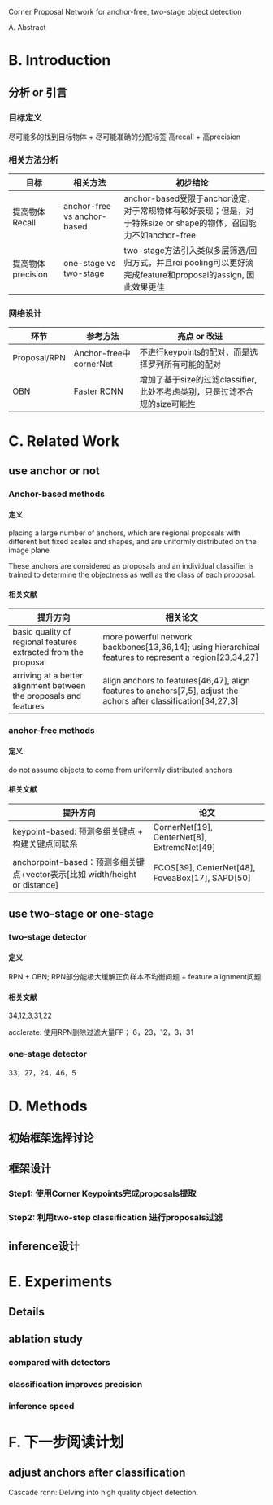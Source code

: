 Corner Proposal Network for anchor-free, two-stage object detection

A. Abstract



# B. Introduction

## 分析 or 引言

### 目标定义

尽可能多的找到目标物体 + 尽可能准确的分配标签 高recall + 高precision

### 相关方法分析

|目标| 相关方法|初步结论|
|---|---|---|
|提高物体Recall| anchor-free vs anchor-based| anchor-based受限于anchor设定，对于常规物体有较好表现；但是，对于特殊size or shape的物体，召回能力不如anchor-free|
|提高物体precision| one-stage vs two-stage| two-stage方法引入类似多层筛选/回归方式，并且roi pooling可以更好滴完成feature和proposal的assign, 因此效果更佳|

### 网络设计

|环节|参考方法|亮点 or 改进|
|---|---|---|
|Proposal/RPN| Anchor-free中cornerNet| 不进行keypoints的配对，而是选择罗列所有可能的配对|
|OBN|Faster RCNN|增加了基于size的过滤classifier, 此处不考虑类别，只是过滤不合规的size可能性|


# C. Related Work

## use anchor or not

### Anchor-based methods

#### 定义

placing a large number of anchors, which are regional proposals with different but fixed scales and shapes, and are uniformly distributed on the image plane

These anchors are considered as proposals and an individual classifier is trained to determine the objectness as well as the class of each proposal. 

#### 相关文献

| 提升方向|相关论文 |
|---|---|
|basic quality of regional features extracted from the proposal|more powerful network backbones[13,36,14]; using hierarchical features to represent a region[23,34,27]|
|arriving at a better alignment between the proposals and features| align anchors to features[46,47], align features to anchors[7,5], adjust the achors after classification[34,27,3]|

### anchor-free methods

#### 定义

do not assume objects to come from uniformly distributed anchors

#### 相关文献

|提升方向|论文|
|---|---|
|keypoint-based: 预测多组关键点 + 构建关键点间联系| CornerNet[19], CenterNet[8], ExtremeNet[49]|
|anchorpoint-based：预测多组关键点+vector表示[比如 width/height or distance]|FCOS[39], CenterNet[48], FoveaBox[17], SAPD[50]|

## use two-stage or one-stage

### two-stage detector

#### 定义

RPN + OBN; RPN部分能极大缓解正负样本不均衡问题 + feature alignment问题

#### 相关文献

34,12,3,31,22

acclerate: 使用RPN删除过滤大量FP； 6，23，12，3，31

### one-stage detector

33，27，24，46，5

# D. Methods

## 初始框架选择讨论

## 框架设计

### Step1: 使用Corner Keypoints完成proposals提取

### Step2: 利用two-step classification 进行proposals过滤

## inference设计

# E. Experiments

## Details

## ablation study

### compared with detectors

### classification improves precision

### inference speed


# F. 下一步阅读计划

## adjust anchors after classification

Cascade rcnn: Delving into high quality object detection.




